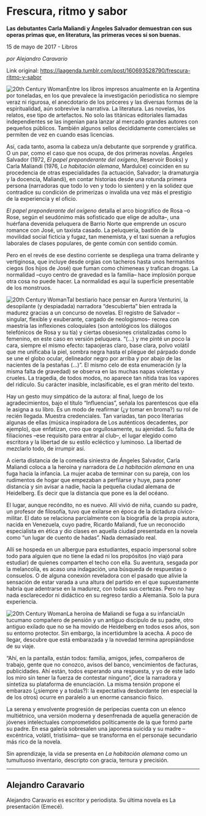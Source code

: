 # Frescura, ritmo y sabor

**Las debutantes Carla Maliandi y Ángeles Salvador demuestran con sus operas primas que, en literatura, las primeras veces sí son buenas.**

15 de mayo de 2017 - Libros

_por Alejandro Caravario_

Link original: https://laagenda.tumblr.com/post/160693528790/frescura-ritmo-y-sabor

![20th Century Woman](https://64.media.tumblr.com/12ffaba942f17a6e01cca73edbc927ef/tumblr_inline_pk0s4hd4Yo1t6q87u_500.jpg)Entre los libros impresos anualmente en la Argentina por toneladas, en los que prevalece la investigación periodística no siempre veraz ni rigurosa, el anecdotario de los próceres y las diversas formas de la espiritualidad, aún sobrevive la narrativa. La literatura. Las novelas, los relatos, ese tipo de artefactos. No solo las titánicas editoriales llamadas independientes se las ingenian para lanzar al mercado grandes autores con pequeños públicos. También algunos sellos decididamente comerciales se permiten de vez en cuando esas licencias. 


Así, cada tanto, asoma la cabeza un/a debutante que sorprende y gratifica. O un par, como el caso que nos ocupa, de dos primeras novelas. Ángeles Salvador (1972, *El papel preponderante del oxígeno*, Reservoir Books) y Carla Maliandi (1976, *La habitación alemana*, Mardulce) coinciden en su procedencia de otras especialidades (la actuación, Salvador; la dramaturgia y la docencia, Maliandi), en contar historias desde una rotunda primera persona (narradoras que todo lo ven y todo lo sienten) y en la solidez que contradice su condición de primerizas o invalida una vez más el prestigio de la experiencia y el oficio. 


*El papel preponderante del oxígeno* detalla el arco biográfico de Rosa –o Rose, según el seudónimo más sofisticado que elige de adulta–, una huérfana devenida peluquera de Barrio Norte que emprende un oscuro romance con José, un taxista casado. La peluquería, bastión de la movilidad social ficticia y fugaz, tan menemista, y el taxi suenan a refugios laborales de clases populares, de gente común con sentido común. 


Pero en el revés de ese destino corriente se despliega una trama delirante y vertiginosa, que incluye desde orgías con tacheros hasta unos hermanitos ciegos (los hijos de José) que fuman como chimeneas y trafican drogas. La normalidad –cuyo centro de gravedad es la familia– hace implosión porque otra cosa no puede hacer. La normalidad es aquí la superficie presentable de los monstruos. 


![20th Century Woman](https://64.media.tumblr.com/2ce8e397fdc3d9a3215ea45ca323cbad/tumblr_inline_pk0s4hUyhD1t6q87u_250.jpg)Tal bestiario hace pensar en Aurora Venturini, la desopilante (y despiadada) narradora “descubierta” bien entrada la madurez gracias a un concurso de novelas. El registro de Salvador –singular, flexible y exuberante, cargado de neologismos– recrea con maestría las inflexiones coloquiales (son antológicos los diálogos telefónicos de Rosa y su tía) y ciertas obsesiones cristalizadas como lo femenino, en este caso en versión peluquera. “(…) y me pinté un poco la cara, siempre el mismo efecto: tapaojeras claro, base clara, polvo volátil que me unificaba la piel, sombra negra hasta el pliegue del párpado donde se une el globo ocular, delineador negro por arriba y por abajo de las nacientes de la pestañas (…)”. El mismo celo de esta enumeración (y la misma falta de gravedad) se observa en las muchas napas violentas y crueles. La tragedia, de todos modos, no aparece tan nítida tras los vapores del ridículo. Su carácter inasible, inclasificable, es el gran mérito del texto. 


Hay un gesto muy simpático de la autora: al final, luego de los agradecimientos, bajo el título “Influencias”, señala los parentescos que ella le asigna a su libro. Es un modo de reafirmar (¿y tomar en broma?) su rol de recién llegada. Muestra credenciales. Tan variadas, tan poco literarias algunas de ellas (música inspiradora de Los auténticos decadentes, por ejemplo), que enfatizan, creo que orgullosamente, su ajenidad. Su falta de filiaciones –ese requisito para entrar al club–, el lugar elegido como escritora y la libertad de su estilo ecléctico y luminoso. La libertad de mezclarlo todo, de irrumpir así.


A cierta distancia de la comedia siniestra de Ángeles Salvador, Carla Maliandi coloca a la heroína y narradora de *La habitación alemana* en una fuga hacia la infancia. La mujer acaba de terminar con su pareja, con los rudimentos de hogar que empezaban a perfilarse y huye, para poner distancia y sin avisar a nadie, hacia la pequeña ciudad alemana de Heidelberg. Es decir que la distancia que pone es la del océano. 


El lugar, aunque recóndito, no es nuevo. Allí vivió de niña, cuando su padre, un profesor de filosofía, tuvo que exilarse en época de la dictadura cívico-militar. El dato se relaciona parcialmente con la biografía de la propia autora, nacida en Venezuela, cuyo padre, Ricardo Maliandi, fue un reconocido especialista en ética y dio clases en aquella ciudad presentada en la novela como “un lugar de cuento de hadas”. Nada demasiado real. 


Allí se hospeda en un albergue para estudiantes, espacio impersonal sobre todo para alguien que no tiene la edad ni los propósitos (no viajó para estudiar) de quienes comparten el techo con ella. Su aventura, sesgada por la melancolía, es acaso una indagación, una búsqueda de respuestas o consuelos. O de alguna conexión reveladora con el pasado que alivie la sensación de estar varada a una altura del partido en el que supuestamente habría que adentrarse en la madurez, con todas sus certezas. Pero no hay nada esclarecedor ni didáctico en su regreso tardío a Alemania. Solo la pura experiencia. 


![20th Century Woman](https://64.media.tumblr.com/12ffaba942f17a6e01cca73edbc927ef/tumblr_inline_pk0s4hd4Yo1t6q87u_500.jpg)La heroína de Maliandi se fuga a su infanciaUn tucumano compañero de pensión y un antiguo discípulo de su padre, otro antiguo exilado que no se ha movido de Heidelberg en todos esos años, son su entorno protector. Sin embargo, la incertidumbre la acecha. A poco de llegar, descubre que está embarazada y la novedad termina apropiándose de su viaje. 


“Ahí, en la pantalla, están todos: familia, amigos, jefes, compañeros de trabajo, gente que no conozco, avisos del banco, vencimientos de facturas, publicidades. Ahí están, todos esperando una respuesta, y yo de este lado los miro sin tener la fuerza de contestar ninguno”, dice la narradora y sintetiza su plataforma de enunciación. La misma tensión propone el embarazo (¿siempre y a todas?): la expectativa desbordante (en especial la de los otros) ocurre en paralelo a un enorme cansancio físico. 


La serena y envolvente progresión de peripecias cuenta con un elenco multiétnico, una versión moderna y desenfrenada de aquella generación de jóvenes intelectuales comprometidos políticamente de la que formó parte su padre. En esa galería sobresalen una japonesa suicida y su madre –excéntrica, volátil, tristísima– que se transforma en el personaje secundario más rico de la novela.

Sin aprendizaje, la vida se presenta en *La habitación alemana* como un tumultuoso inventario, descripto con gracia, ternura y precisión. 










---

 Alejandro Caravario
--------------------

 Alejandro Caravario es escritor y periodista. Su última novela es La presentación (Emecé). 

